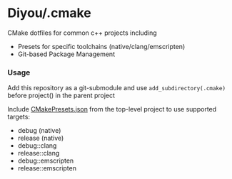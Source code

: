 # Diyou/.cmake

CMake dotfiles for common c++ projects including

- Presets for specific toolchains (native/clang/emscripten)
- Git-based Package Management

### Usage

Add this repository as a git-submodule and use `add_subdirectory(.cmake)` before project() in the parent project

Include [CMakePresets.json](CMakePresets.json) from the top-level project to use supported targets:

- debug (native)
- release (native)
- debug::clang
- release::clang
- debug::emscripten
- release::emscripten
